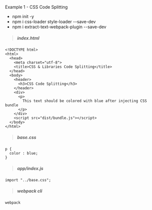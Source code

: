 Example 1 - CSS Code Splitting
* npm init -y
* npm i css-loader style-loader --save-dev
* npm i extract-text-webpack-plugin --save-dev

>##### index.html
```
<!DOCTYPE html>
<html>
  <head>
    <meta charset="utf-8">
    <title>CSS & Libraries Code Splitting</title>
  </head>
  <body>
    <header>
      <h3>CSS Code Splitting</h3>
    </header>
    <div>
      <p>
        This text should be colored with blue after injecting CSS bundle
      </p>
    </div>
    <script src="dist/bundle.js"></script>
  </body>
</html>
```
>##### base.css
```
p {
  color : blue;
}
```
>##### app/index.js
```
import "../base.css";
```
>##### webpack cli
```
webpack
```